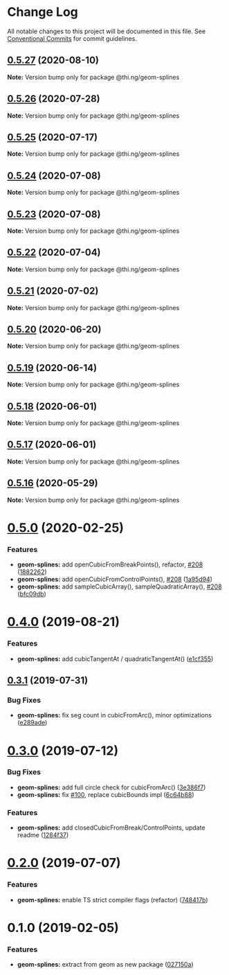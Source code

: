 # Change Log

All notable changes to this project will be documented in this file.
See [Conventional Commits](https://conventionalcommits.org) for commit guidelines.

## [0.5.27](https://github.com/thi-ng/umbrella/compare/@thi.ng/geom-splines@0.5.26...@thi.ng/geom-splines@0.5.27) (2020-08-10)

**Note:** Version bump only for package @thi.ng/geom-splines





## [0.5.26](https://github.com/thi-ng/umbrella/compare/@thi.ng/geom-splines@0.5.25...@thi.ng/geom-splines@0.5.26) (2020-07-28)

**Note:** Version bump only for package @thi.ng/geom-splines





## [0.5.25](https://github.com/thi-ng/umbrella/compare/@thi.ng/geom-splines@0.5.24...@thi.ng/geom-splines@0.5.25) (2020-07-17)

**Note:** Version bump only for package @thi.ng/geom-splines





## [0.5.24](https://github.com/thi-ng/umbrella/compare/@thi.ng/geom-splines@0.5.23...@thi.ng/geom-splines@0.5.24) (2020-07-08)

**Note:** Version bump only for package @thi.ng/geom-splines





## [0.5.23](https://github.com/thi-ng/umbrella/compare/@thi.ng/geom-splines@0.5.22...@thi.ng/geom-splines@0.5.23) (2020-07-08)

**Note:** Version bump only for package @thi.ng/geom-splines





## [0.5.22](https://github.com/thi-ng/umbrella/compare/@thi.ng/geom-splines@0.5.21...@thi.ng/geom-splines@0.5.22) (2020-07-04)

**Note:** Version bump only for package @thi.ng/geom-splines





## [0.5.21](https://github.com/thi-ng/umbrella/compare/@thi.ng/geom-splines@0.5.20...@thi.ng/geom-splines@0.5.21) (2020-07-02)

**Note:** Version bump only for package @thi.ng/geom-splines





## [0.5.20](https://github.com/thi-ng/umbrella/compare/@thi.ng/geom-splines@0.5.19...@thi.ng/geom-splines@0.5.20) (2020-06-20)

**Note:** Version bump only for package @thi.ng/geom-splines





## [0.5.19](https://github.com/thi-ng/umbrella/compare/@thi.ng/geom-splines@0.5.18...@thi.ng/geom-splines@0.5.19) (2020-06-14)

**Note:** Version bump only for package @thi.ng/geom-splines





## [0.5.18](https://github.com/thi-ng/umbrella/compare/@thi.ng/geom-splines@0.5.17...@thi.ng/geom-splines@0.5.18) (2020-06-01)

**Note:** Version bump only for package @thi.ng/geom-splines





## [0.5.17](https://github.com/thi-ng/umbrella/compare/@thi.ng/geom-splines@0.5.16...@thi.ng/geom-splines@0.5.17) (2020-06-01)

**Note:** Version bump only for package @thi.ng/geom-splines





## [0.5.16](https://github.com/thi-ng/umbrella/compare/@thi.ng/geom-splines@0.5.15...@thi.ng/geom-splines@0.5.16) (2020-05-29)

**Note:** Version bump only for package @thi.ng/geom-splines





# [0.5.0](https://github.com/thi-ng/umbrella/compare/@thi.ng/geom-splines@0.4.5...@thi.ng/geom-splines@0.5.0) (2020-02-25)


### Features

* **geom-splines:** add openCubicFromBreakPoints(), refactor, [#208](https://github.com/thi-ng/umbrella/issues/208) ([1882262](https://github.com/thi-ng/umbrella/commit/188226216099a33b6251540b497ce8fd946502d8))
* **geom-splines:** add openCubicFromControlPoints(), [#208](https://github.com/thi-ng/umbrella/issues/208) ([1a95d94](https://github.com/thi-ng/umbrella/commit/1a95d94df2396e14247cca84d3add7385d74a693))
* **geom-splines:** add sampleCubicArray(), sampleQuadraticArray(), [#208](https://github.com/thi-ng/umbrella/issues/208) ([bfc09db](https://github.com/thi-ng/umbrella/commit/bfc09db2493d50576c9f57a93273a3bd102b7ad8))





# [0.4.0](https://github.com/thi-ng/umbrella/compare/@thi.ng/geom-splines@0.3.4...@thi.ng/geom-splines@0.4.0) (2019-08-21)

### Features

* **geom-splines:** add cubicTangentAt / quadraticTangentAt() ([e1cf355](https://github.com/thi-ng/umbrella/commit/e1cf355))

## [0.3.1](https://github.com/thi-ng/umbrella/compare/@thi.ng/geom-splines@0.3.0...@thi.ng/geom-splines@0.3.1) (2019-07-31)

### Bug Fixes

* **geom-splines:** fix seg count in cubicFromArc(), minor optimizations ([e289ade](https://github.com/thi-ng/umbrella/commit/e289ade))

# [0.3.0](https://github.com/thi-ng/umbrella/compare/@thi.ng/geom-splines@0.2.1...@thi.ng/geom-splines@0.3.0) (2019-07-12)

### Bug Fixes

* **geom-splines:** add full circle check for cubicFromArc() ([3e386f7](https://github.com/thi-ng/umbrella/commit/3e386f7))
* **geom-splines:** fix [#100](https://github.com/thi-ng/umbrella/issues/100), replace cubicBounds impl ([6c64b88](https://github.com/thi-ng/umbrella/commit/6c64b88))

### Features

* **geom-splines:** add closedCubicFromBreak/ControlPoints, update readme ([1284f37](https://github.com/thi-ng/umbrella/commit/1284f37))

# [0.2.0](https://github.com/thi-ng/umbrella/compare/@thi.ng/geom-splines@0.1.17...@thi.ng/geom-splines@0.2.0) (2019-07-07)

### Features

* **geom-splines:** enable TS strict compiler flags (refactor) ([748417b](https://github.com/thi-ng/umbrella/commit/748417b))

# 0.1.0 (2019-02-05)

### Features

* **geom-splines:** extract from geom as new package ([027150a](https://github.com/thi-ng/umbrella/commit/027150a))
